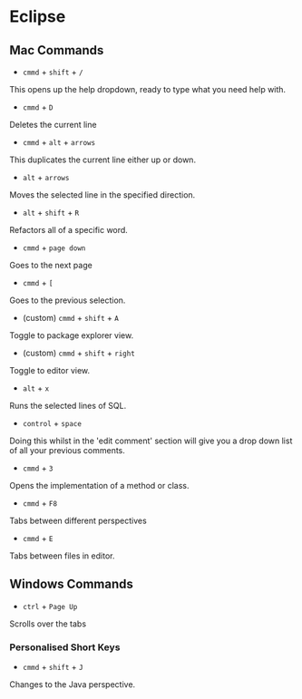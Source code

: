 # Eclipse

## Mac Commands

* `cmmd` + `shift` + `/`

This opens up the help dropdown, ready to type what you need help with.

* `cmmd` + `D`

Deletes the current line

* `cmmd` + `alt` + `arrows`

This duplicates the current line either up or down.

* `alt` + `arrows`

Moves the selected line in the specified direction.

* `alt` + `shift` + `R`

Refactors all of a specific word.

* `cmmd` + `page down`

Goes to the next page

* `cmmd` + `[`

Goes to the previous selection.

* (custom) `cmmd` + `shift` + `A`

Toggle to package explorer view.

* (custom) `cmmd` + `shift` + `right`

Toggle to editor view.

* `alt` + `x`

Runs the selected lines of SQL.

* `control` + `space`

Doing this whilst in the 'edit comment' section will give you a drop down list of all your previous comments.

* `cmmd` + `3`

Opens the implementation of a method or class.

* `cmmd` + `F8`

Tabs between different perspectives

* `cmmd` + `E`

Tabs between files in editor.

## Windows Commands

* `ctrl` + `Page Up`

Scrolls over the tabs

### Personalised Short Keys

* `cmmd` + `shift` + `J`

Changes to the Java perspective.
